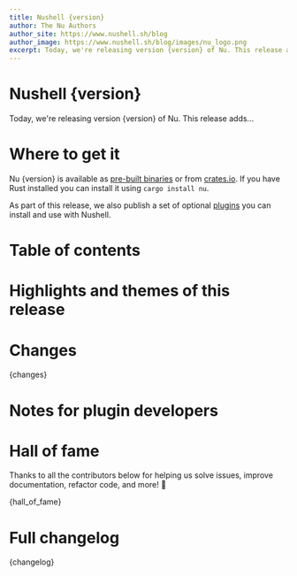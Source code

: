 ```yaml
---
title: Nushell {version}
author: The Nu Authors
author_site: https://www.nushell.sh/blog
author_image: https://www.nushell.sh/blog/images/nu_logo.png
excerpt: Today, we're releasing version {version} of Nu. This release adds...
---
```


<!-- TODO: complete the excerpt above -->

<!-- NOTE: start from the TODO all the way at the bottom (and sort of work your way up) -->

# Nushell {version}

<!-- TODO: write this excerpt -->

Today, we're releasing version {version} of Nu. This release adds...

# Where to get it

Nu {version} is available as [pre-built binaries](https://github.com/nushell/nushell/releases/tag/{version}) or from [crates.io](https://crates.io/crates/nu). If you have Rust installed you can install it using `cargo install nu`.

As part of this release, we also publish a set of optional [plugins](https://www.nushell.sh/book/plugins.html) you can install and use with Nushell.

# Table of contents

<!-- TODO: once all the content below is finished and committed, `use nu_scripts/make_release/release-note/notes.nu *` and run `write-toc $this_file`. -->

# Highlights and themes of this release

<!-- NOTE: if you wanna write a section about a breaking change, when it's a very important one,
    please add the following snippet to have a "warning" banner :)
    > see [an example](https://www.nushell.sh/blog/2023-09-19-nushell_0_85_0.html#pythonesque-operators-removal)

    ```md
    ::: warning Breaking change
    See a full overview of the [breaking changes](#breaking-changes)
    :::
    ```
-->
<!-- NOTE: see https://vuepress.github.io/reference/default-theme/markdown.html#custom-containers
    for the list of available *containers*
-->

# Changes

{changes}

# Notes for plugin developers

# Hall of fame

Thanks to all the contributors below for helping us solve issues, improve documentation, refactor code, and more! :pray:

{hall_of_fame}

# Full changelog

{changelog}
